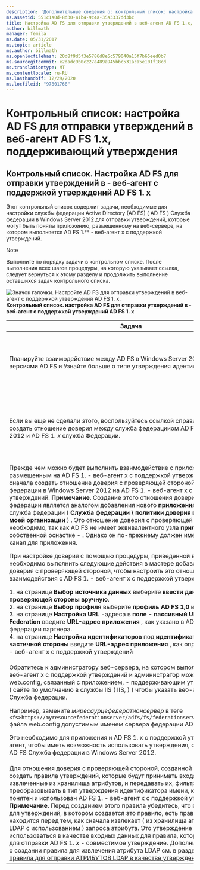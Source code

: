 ```yaml
---
description: 'Дополнительные сведения о: контрольный список: настройка AD FS для отправки утверждений в веб-агент с поддержкой утверждений AD FS 1. x'
ms.assetid: 551c1a0d-8d30-41b4-9c4a-35a3337dd3bc
title: Настройка AD FS для отправки утверждений в веб-агент AD FS 1.x, поддерживающий утверждения
author: billmath
manager: femila
ms.date: 05/31/2017
ms.topic: article
ms.author: billmath
ms.openlocfilehash: 20d8f9d5f3e5786d8e5c579040a15f7b65eed0b7
ms.sourcegitcommit: e2dadc9b0c227a489a945bbc531aca5e101f18cd
ms.translationtype: MT
ms.contentlocale: ru-RU
ms.lasthandoff: 12/29/2020
ms.locfileid: "97801768"
---
```

# <a name="checklist-configuring-ad-fs-to-send-claims-to-an-ad-fs-1x-claims-aware-web-agent"></a>Контрольный список: настройка AD FS для отправки утверждений в веб-агент AD FS 1.x, поддерживающий утверждения


## <a name="checklist-configuring-ad-fs-to-send-claims-to-an-ad-fs-1x-claims-aware-web-agent"></a>Контрольный список. Настройка AD FS для отправки утверждений в \- веб-агент с поддержкой утверждений AD FS 1. x
Этот контрольный список содержит задачи, необходимые для настройки службы федерации Active Directory (AD FS) \( AD FS \) Служба федерации в Windows Server 2012 для отправки утверждений, которые могут быть поняты приложению, размещенному на веб-сервере, на котором выполняется AD FS 1.** \- веб-агент x с поддержкой утверждений.

> [!NOTE]
> Выполните по порядку задачи в контрольном списке. После выполнения всех шагов процедуры, на которую указывает ссылка, следует вернуться к этому разделу и продолжить выполнение оставшихся задач контрольного списка.

![Значок галочки. Настройте AD FS для отправки утверждений в веб-агент с поддержкой утверждений AD FS 1. x. ](media/2b05dce3-938f-4168-9b8f-1f4398cbdb9b.gif)**Контрольный список. настройка AD FS для отправки утверждений в \- веб-агент с поддержкой утверждений AD FS 1. x**

|Задача|Справочник|
|--------|-------------|
|Планируйте взаимодействие между AD FS в Windows Server 2012 и предыдущими версиями AD FS и Узнайте больше о типе утверждения идентификатора имени.|![, Спланируйте взаимодействие между AD FS в Windows Server 2012. ](media/faa393df-4856-4431-9eda-4f4e5be72a90.gif)[Планирование взаимодействия с AD FS 1. x](/previous-versions/windows/it-pro/windows-server-2012-R2-and-2012/ff678040(v=ws.11))|
|Если вы еще не сделали этого, воспользуйтесь ссылкой справа, чтобы сначала создать отношение доверия между служба федерацииом AD FS в Windows Server 2012 и AD FS 1. *x* служба Федерации.|[Контрольный список. Настройка AD FS для отправки утверждений в службу федерации AD FS 1.x](Checklist--Configuring-AD-FS-to-Send-Claims-to-an-AD-FS-1.x-Federation-Service.md)|
|Прежде чем можно будет выполнить взаимодействие с приложением, размещенным на AD FS 1.  \- веб-агент x с поддержкой утверждений необходимо сначала создать отношение доверия с проверяющей стороной в AD FS Служба федерации в Windows Server 2012 на AD FS 1.  \- веб-агент x с поддержкой утверждений. **Примечание.** Создание этого отношения доверия в AD FS служба федерации является аналогом добавления нового **приложения** в AD FS 1. x служба федерации \( **Служба федерации \\ политики доверия в \\ \\ приложении моей организации** \) . Это отношение доверия с проверяющей стороной необходимо, так как AD FS не имеет эквивалентного узла **приложения** в собственной оснастке \- . Однако он по-прежнему должен иметь защищенный канал для приложения.<p>При настройке доверия с помощью процедуры, приведенной в ссылке справа, необходимо выполнить следующие действия в мастере добавления отношений доверия с проверяющей стороной, чтобы настроить это отношение доверия для взаимодействия с AD FS 1.  \- веб-агент x с поддержкой утверждений:<p>1. на странице **Выбор источника данных** выберите **ввести данные о доверии проверяющей стороны вручную**.<br />2. на странице **Выбор профиля** выберите **профиль AD FS 1,0 и 1,1**.<br />3. на странице **Настройка URL** -адреса в **поле \- пассивный URL-адрес WS Federation** введите **URL-адрес приложения** , как указано в AD FS 1.*x* служба федерации партнера.<br />4. на странице **Настройка идентификаторов** под **идентификатором доверия частичной стороны** введите **URL-адрес приложения** , как определено в AD FS 1.  \- веб-агент x с поддержкой утверждений|![, Создайте отношение доверия с проверяющей стороной. ](media/faa393df-4856-4431-9eda-4f4e5be72a90.gif)[Создание отношения доверия с проверяющей стороной вручную](../../ad-fs/operations/Create-a-Relying-Party-Trust.md)|
|Обратитесь к администратору веб-сервера, на котором выполняется AD FS 1.  \- веб-агент x с поддержкой утверждений и администратор может изменить файл web.config, связанный с приложением, \- поддерживающим утверждения, на веб- \( сайте по умолчанию в службы IIS \( IIS, \) \) чтобы указать веб-агент на AD FS Служба федерации.<p>Например, замените *миресаурцефедератионсервер* в теге `<fs>https://myresourcefederationserver/adfs/fs/federationserverservice.asmx</fs>` файла web.config допустимым именем сервера федерации AD FS.<p>Это необходимо для приложения и AD FS 1. x с поддержкой утверждений \- веб-агент, чтобы иметь возможность использовать утверждения, отправленные им из AD FS Служба федерации в Windows Server 2012.|Н\/Д|
|Для отношения доверия с проверяющей стороной, созданной ранее, необходимо создать правила утверждений, которые будут принимать входящие утверждения, извлеченные из хранилища атрибутов, и передавать их, фильтровать или преобразовывать в тип утверждения идентификатора имени, который может быть понятен и использован AD FS 1.  \- веб-агент x с поддержкой утверждений. **Примечание.** Перед созданием этого правила убедитесь, что в наборе правил для утверждений, в котором создается это правило, есть правило, которое находится перед тем, как сначала извлекает \( из хранилища атрибутов протокол LDAP с использованием \) запроса атрибута. Это утверждение будет использоваться в качестве входных данных для правила, которое вы создадите для отправки AD FS 1. *x* \- совместимое утверждение. Дополнительные сведения о создании правила для извлечения атрибута LDAP см. в разделе [Создание правила для отправки АТРИБУТОВ LDAP в качестве утверждений](../../ad-fs/operations/Create-a-Rule-to-Send-LDAP-Attributes-as-Claims.md).|![Настройка AD FS для отправки утверждений](media/faa393df-4856-4431-9eda-4f4e5be72a90.gif)[Создание правила для отправки утверждений AD FS 1. x](../../ad-fs/operations/Create-a-Rule-to-Send-an-AD-FS-1x-Compatible-Claim.md)|

